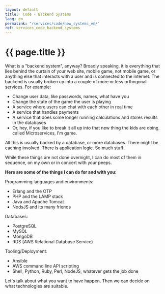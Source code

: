```yaml
---
layout: default
title:  Code - Backend Systems
lang: en
permalink: "/services/code/new_systems_en/"
ref: services_code_backend_systems
---
```

# {{ page.title }}

What is a "backend system", anyway? Broadly speaking, it is everything that lies behind the curtain of your web site, mobile game, not mobile game, or anything else that interacts with a user and is connected to the internet.
The backend is usually broken up into a couple of more or less orthogonal services. For example:
- Change user data, like passwords, names, what have you
- Change the state of the game the user is playing
- A service where users can chat with each other in real time
- A service that handles payments
- A service that does some longer running calculations and stores results in the databases
- Or, hey, if you like to break it all up into that new thing the kids are doing, called Microservices, I'm game.

All this is usually backed by a database, or more databases. There might be caching involved. There is application logic. So much stuff!

While these things are not done overnight, I can do most of them in sequence, on my own or in concert with your peeps.

**Here are some of the things I can do for and with you**:

Programming languages and environments:
- Erlang and the OTP
- PHP and the LAMP stack
- Java and Apache Tomcat
- NodsJS and its many friends

Databases:
- PostgreSQL
- MySQL
- MongoDB
- RDS (AWS Relational Database Service)

Tooling/Deployment:
- Ansible
- AWS command line API scripting
- Shell, Python, Ruby, Perl, NodeJS, whatever gets the job done

Let's talk about what you want to have happen. Then we can decide on what technologies are suitable.
